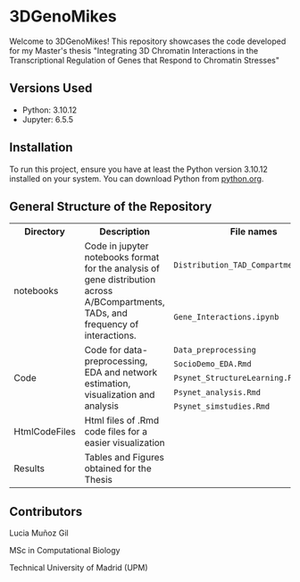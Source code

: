 # 3DGenoMikes

Welcome to 3DGenoMikes! This repository showcases the code developed for my Master's thesis "Integrating 3D Chromatin Interactions in the Transcriptional Regulation of Genes that Respond to Chromatin Stresses"

## Versions Used

- Python: 3.10.12
- Jupyter: 6.5.5

## Installation

To run this project, ensure you have at least the Python version 3.10.12 installed on your system. You can download Python from [python.org](https://www.python.org/downloads/release/python-3120/).

## General Structure of the Repository
<table>
  <tr>
    <th>Directory</th>
    <th>Description</th>
    <th>File names</th>
  </tr>
  <tr>
    <td rowspan="2">notebooks</td>
    <td rowspan="2">Code in jupyter notebooks format for the analysis of gene distribution across A/BCompartments, TADs, and frequency of interactions.</td>
    <td><code>Distribution_TAD_Compartments.ipynb</code></td>
  </tr>
  <tr>
    <td><code>Gene_Interactions.ipynb</code></td>
  </tr>
  
  <tr>
    <td rowspan="5">Code</td>
    <td rowspan="5">Code for data-preprocessing, EDA and network estimation, visualization and analysis </td>
    <td><code>Data_preprocessing</code></td>
  </tr>

  <tr>
    <td><code>SocioDemo_EDA.Rmd</code></td>
  </tr>
  <tr>
    <td><code>Psynet_StructureLearning.Rmd</code></td>
  </tr>
  <tr>
    <td><code>Psynet_analysis.Rmd</code></td>
  </tr>
  <tr>
    <td><code>Psynet_simstudies.Rmd</code></td>
  </tr>
  <tr>
    <td rowspan="1">HtmlCodeFiles</td>
    <td rowspan="1">Html files of .Rmd code files for a easier visualization </td>
    <td></code></td>
  </tr>
  <tr>
    <td rowspan="1">Results</td>
    <td rowspan="1">Tables and Figures obtained for the Thesis</td>
    <td></code></td>
  </tr>


</table>

## Contributors

Lucia Muñoz Gil

MSc in Computational Biology

Technical University of Madrid (UPM)
